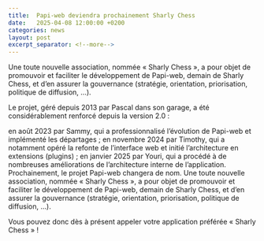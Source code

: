 ```yaml
---
title:  Papi-web deviendra prochainement Sharly Chess
date:   2025-04-08 12:00:00 +0200
categories: news
layout: post
excerpt_separator: <!--more-->
---
```


Une toute nouvelle association, nommée « Sharly Chess », a pour objet de promouvoir et faciliter le développement de Papi-web, demain de Sharly Chess, et d’en assurer la gouvernance (stratégie, orientation, priorisation, politique de diffusion, …).
<!--more-->

Le projet, géré depuis 2013 par Pascal dans son garage, a été considérablement renforcé depuis la version 2.0 :

en août 2023 par Sammy, qui a professionnalisé l’évolution de Papi-web et implémenté les départages ;
en novembre 2024 par Timothy, qui a notamment opéré la refonte de l’interface web et initié l’architecture en extensions (plugins) ;
en janvier 2025 par Youri, qui a procédé à de nombreuses améliorations de l’architecture interne de l’application.
Prochainement, le projet Papi-web changera de nom. Une toute nouvelle association, nommée « Sharly Chess », a pour objet de promouvoir et faciliter le développement de Papi-web, demain de Sharly Chess, et d’en assurer la gouvernance (stratégie, orientation, priorisation, politique de diffusion, …).

Vous pouvez donc dès à présent appeler votre application préférée « Sharly Chess » !

